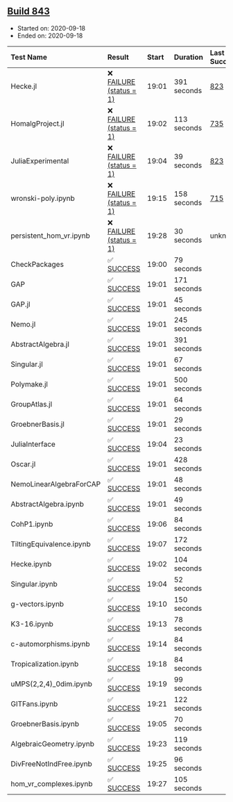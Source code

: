 ## [Build 843](https://oscarci.mathematik.uni-kl.de/job/oscar-stable/843/)

* Started on: 2020-09-18
* Ended on: 2020-09-18

| Test Name    | Result | Start | Duration | Last Success | First Failure |
|:-------------|:-------|:------|:---------|:-------------|:--------------|
| Hecke.jl | ❌ [FAILURE (status = 1)](https://oscarci.mathematik.uni-kl.de/job/oscar-stable/843/artifact/logs/build-843/Hecke.jl.log) | 19:01 | 391 seconds | [823](https://oscarci.mathematik.uni-kl.de/job/oscar-stable/823/) | [824](https://oscarci.mathematik.uni-kl.de/job/oscar-stable/824/) |
| HomalgProject.jl | ❌ [FAILURE (status = 1)](https://oscarci.mathematik.uni-kl.de/job/oscar-stable/843/artifact/logs/build-843/HomalgProject.jl.log) | 19:02 | 113 seconds | [735](https://oscarci.mathematik.uni-kl.de/job/oscar-stable/735/) | [736](https://oscarci.mathematik.uni-kl.de/job/oscar-stable/736/) |
| JuliaExperimental | ❌ [FAILURE (status = 1)](https://oscarci.mathematik.uni-kl.de/job/oscar-stable/843/artifact/logs/build-843/JuliaExperimental.log) | 19:04 | 39 seconds | [823](https://oscarci.mathematik.uni-kl.de/job/oscar-stable/823/) | [824](https://oscarci.mathematik.uni-kl.de/job/oscar-stable/824/) |
| wronski-poly.ipynb | ❌ [FAILURE (status = 1)](https://oscarci.mathematik.uni-kl.de/job/oscar-stable/843/artifact/logs/build-843/wronski-poly.ipynb.log) | 19:15 | 158 seconds | [715](https://oscarci.mathematik.uni-kl.de/job/oscar-stable/715/) | [716](https://oscarci.mathematik.uni-kl.de/job/oscar-stable/716/) |
| persistent_hom_vr.ipynb | ❌ [FAILURE (status = 1)](https://oscarci.mathematik.uni-kl.de/job/oscar-stable/843/artifact/logs/build-843/persistent_hom_vr.ipynb.log) | 19:28 | 30 seconds | unknown | unknown |
| CheckPackages | ✅ [SUCCESS](https://oscarci.mathematik.uni-kl.de/job/oscar-stable/843/artifact/logs/build-843/CheckPackages.log) | 19:00 | 79 seconds |  |  |
| GAP | ✅ [SUCCESS](https://oscarci.mathematik.uni-kl.de/job/oscar-stable/843/artifact/logs/build-843/GAP.log) | 19:01 | 171 seconds |  |  |
| GAP.jl | ✅ [SUCCESS](https://oscarci.mathematik.uni-kl.de/job/oscar-stable/843/artifact/logs/build-843/GAP.jl.log) | 19:01 | 45 seconds |  |  |
| Nemo.jl | ✅ [SUCCESS](https://oscarci.mathematik.uni-kl.de/job/oscar-stable/843/artifact/logs/build-843/Nemo.jl.log) | 19:01 | 245 seconds |  |  |
| AbstractAlgebra.jl | ✅ [SUCCESS](https://oscarci.mathematik.uni-kl.de/job/oscar-stable/843/artifact/logs/build-843/AbstractAlgebra.jl.log) | 19:01 | 391 seconds |  |  |
| Singular.jl | ✅ [SUCCESS](https://oscarci.mathematik.uni-kl.de/job/oscar-stable/843/artifact/logs/build-843/Singular.jl.log) | 19:01 | 67 seconds |  |  |
| Polymake.jl | ✅ [SUCCESS](https://oscarci.mathematik.uni-kl.de/job/oscar-stable/843/artifact/logs/build-843/Polymake.jl.log) | 19:01 | 500 seconds |  |  |
| GroupAtlas.jl | ✅ [SUCCESS](https://oscarci.mathematik.uni-kl.de/job/oscar-stable/843/artifact/logs/build-843/GroupAtlas.jl.log) | 19:01 | 64 seconds |  |  |
| GroebnerBasis.jl | ✅ [SUCCESS](https://oscarci.mathematik.uni-kl.de/job/oscar-stable/843/artifact/logs/build-843/GroebnerBasis.jl.log) | 19:01 | 29 seconds |  |  |
| JuliaInterface | ✅ [SUCCESS](https://oscarci.mathematik.uni-kl.de/job/oscar-stable/843/artifact/logs/build-843/JuliaInterface.log) | 19:04 | 23 seconds |  |  |
| Oscar.jl | ✅ [SUCCESS](https://oscarci.mathematik.uni-kl.de/job/oscar-stable/843/artifact/logs/build-843/Oscar.jl.log) | 19:01 | 428 seconds |  |  |
| NemoLinearAlgebraForCAP | ✅ [SUCCESS](https://oscarci.mathematik.uni-kl.de/job/oscar-stable/843/artifact/logs/build-843/NemoLinearAlgebraForCAP.log) | 19:01 | 48 seconds |  |  |
| AbstractAlgebra.ipynb | ✅ [SUCCESS](https://oscarci.mathematik.uni-kl.de/job/oscar-stable/843/artifact/logs/build-843/AbstractAlgebra.ipynb.log) | 19:01 | 49 seconds |  |  |
| CohP1.ipynb | ✅ [SUCCESS](https://oscarci.mathematik.uni-kl.de/job/oscar-stable/843/artifact/logs/build-843/CohP1.ipynb.log) | 19:06 | 84 seconds |  |  |
| TiltingEquivalence.ipynb | ✅ [SUCCESS](https://oscarci.mathematik.uni-kl.de/job/oscar-stable/843/artifact/logs/build-843/TiltingEquivalence.ipynb.log) | 19:07 | 172 seconds |  |  |
| Hecke.ipynb | ✅ [SUCCESS](https://oscarci.mathematik.uni-kl.de/job/oscar-stable/843/artifact/logs/build-843/Hecke.ipynb.log) | 19:02 | 104 seconds |  |  |
| Singular.ipynb | ✅ [SUCCESS](https://oscarci.mathematik.uni-kl.de/job/oscar-stable/843/artifact/logs/build-843/Singular.ipynb.log) | 19:04 | 52 seconds |  |  |
| g-vectors.ipynb | ✅ [SUCCESS](https://oscarci.mathematik.uni-kl.de/job/oscar-stable/843/artifact/logs/build-843/g-vectors.ipynb.log) | 19:10 | 150 seconds |  |  |
| K3-16.ipynb | ✅ [SUCCESS](https://oscarci.mathematik.uni-kl.de/job/oscar-stable/843/artifact/logs/build-843/K3-16.ipynb.log) | 19:13 | 78 seconds |  |  |
| c-automorphisms.ipynb | ✅ [SUCCESS](https://oscarci.mathematik.uni-kl.de/job/oscar-stable/843/artifact/logs/build-843/c-automorphisms.ipynb.log) | 19:14 | 84 seconds |  |  |
| Tropicalization.ipynb | ✅ [SUCCESS](https://oscarci.mathematik.uni-kl.de/job/oscar-stable/843/artifact/logs/build-843/Tropicalization.ipynb.log) | 19:18 | 84 seconds |  |  |
| uMPS(2,2,4)_0dim.ipynb | ✅ [SUCCESS](https://oscarci.mathematik.uni-kl.de/job/oscar-stable/843/artifact/logs/build-843/uMPS-2-2-4-_0dim.ipynb.log) | 19:19 | 99 seconds |  |  |
| GITFans.ipynb | ✅ [SUCCESS](https://oscarci.mathematik.uni-kl.de/job/oscar-stable/843/artifact/logs/build-843/GITFans.ipynb.log) | 19:21 | 122 seconds |  |  |
| GroebnerBasis.ipynb | ✅ [SUCCESS](https://oscarci.mathematik.uni-kl.de/job/oscar-stable/843/artifact/logs/build-843/GroebnerBasis.ipynb.log) | 19:05 | 70 seconds |  |  |
| AlgebraicGeometry.ipynb | ✅ [SUCCESS](https://oscarci.mathematik.uni-kl.de/job/oscar-stable/843/artifact/logs/build-843/AlgebraicGeometry.ipynb.log) | 19:23 | 119 seconds |  |  |
| DivFreeNotIndFree.ipynb | ✅ [SUCCESS](https://oscarci.mathematik.uni-kl.de/job/oscar-stable/843/artifact/logs/build-843/DivFreeNotIndFree.ipynb.log) | 19:25 | 96 seconds |  |  |
| hom_vr_complexes.ipynb | ✅ [SUCCESS](https://oscarci.mathematik.uni-kl.de/job/oscar-stable/843/artifact/logs/build-843/hom_vr_complexes.ipynb.log) | 19:27 | 105 seconds |  |  |
